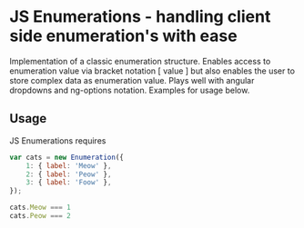 # JS Enumerations - handling client side enumeration's with ease
Implementation of a classic enumeration structure. Enables access to enumeration value via bracket notation [ value ] but also enables the user to store complex data as enumeration value. 
Plays well with angular dropdowns and ng-options notation. Examples for usage below.

## Usage
JS Enumerations requires 

```Javascript
var cats = new Enumeration({
	1: { label: 'Meow' },
	2: { label: 'Peow' },
	3: { label: 'Foow' },
});

cats.Meow === 1
cats.Peow === 2
```
